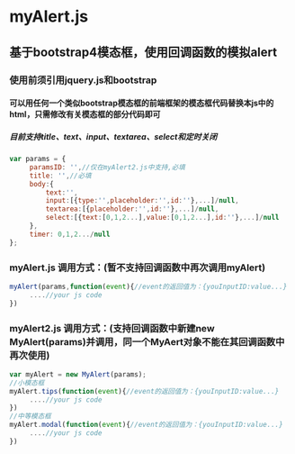 # myAlert.js
## 基于bootstrap4模态框，使用回调函数的模拟alert
### 使用前须引用jquery.js和bootstrap
#### 可以用任何一个类似bootstrap模态框的前端框架的模态框代码替换本js中的html，只需修改有关模态框的部分代码即可
##### 目前支持title、text、input、textarea、select和定时关闭
```javascript
var params = {
     paramsID: '',//仅在myAlert2.js中支持,必填
     title: '',//必填
     body:{
         text:'',
         input:[{type:'',placeholder:'',id:''},...]/null,
         textarea:[{placeholder:'',id:''},...]/null,
         select:[{text:[0,1,2...],value:[0,1,2...],id:''},...]/null
     },
     timer: 0,1,2.../null
};
```
### myAlert.js 调用方式：(暂不支持回调函数中再次调用myAlert)
```javascript
myAlert(params,function(event){//event的返回值为：{youInputID:value...}
     ....//your js code
})
```
### myAlert2.js 调用方式：(支持回调函数中新建new MyAlert(params)并调用，同一个MyAert对象不能在其回调函数中再次使用)
```javascript
var myAlert = new MyAlert(params);
//小模态框
myAlert.tips(function(event){//event的返回值为：{youInputID:value...}
     ....//your js code
})
//中等模态框
myAlert.modal(function(event){//event的返回值为：{youInputID:value...}
     ....//your js code
})

